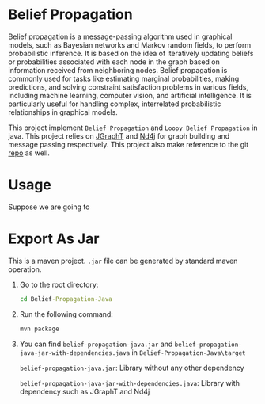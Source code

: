 # Belief Propagation

Belief propagation is a message-passing algorithm used in graphical models, such as Bayesian networks and Markov random fields, to perform probabilistic inference. It is based on the idea of iteratively updating beliefs or probabilities associated with each node in the graph based on information received from neighboring nodes. Belief propagation is commonly used for tasks like estimating marginal probabilities, making predictions, and solving constraint satisfaction problems in various fields, including machine learning, computer vision, and artificial intelligence. It is particularly useful for handling complex, interrelated probabilistic relationships in graphical models.



This project implement `Belief Propagation`  and `Loopy Belief Propagation`  in java. This project relies on [JGraphT](https://jgrapht.org/) and [Nd4j](https://deeplearning4j.konduit.ai/nd4j/tutorials/quickstart) for graph building and message passing respectively. This project also make reference to the git [repo](https://github.com/krashkov/Belief-Propagation) as well.



# Usage

Suppose we are going to 

# Export As Jar

This is a maven project. `.jar` file can be generated by standard maven operation.

1. Go to the root directory:

   ```cmd
   cd Belief-Propagation-Java
   ```

   

2. Run the following command:

   ```cmd
   mvn package
   ```

3. You can find `belief-propagation-java.jar` and `belief-propagation-java-jar-with-dependencies.java` in `Belief-Propagation-Java\target`

   `belief-propagation-java.jar`: Library without any other dependency

   `belief-propagation-java-jar-with-dependencies.java`: Library with dependency such as JGraphT and Nd4j







